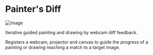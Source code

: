 # Painter's Diff
![image](https://github.com/user-attachments/assets/a1c24893-b2d2-4fe0-8e0a-52cf1281e2dd)

Iterative guided painting and drawing by webcam diff feedback.

Registers a webcam, projector and canvas to guide the progress of a painting or drawing reaching a match to a target image.


